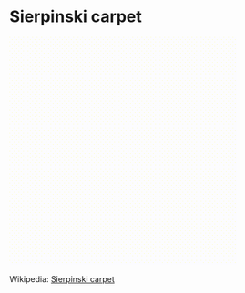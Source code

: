 # Sierpinski carpet

![#1](images/result-animation.gif?raw=true)   

Wikipedia: [Sierpinski carpet](https://en.wikipedia.org/wiki/Sierpinski_carpet)
